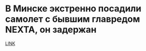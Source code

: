 # В Минске экстренно посадили самолет с бывшим главредом NEXTA, он задержан



[LINK](https://varlamov.ru/4269030.html)